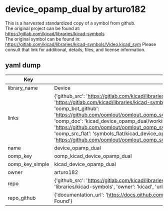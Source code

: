 # device_opamp_dual by arturo182  
This is a harvested standardized copy of a symbol from github.  
The original project can be found at:  
https://gitlab.com/kicad/libraries/kicad-symbols  
The original symbol can be found in:
https://gitlab.com/kicad/libraries/kicad-symbols/Video.kicad_sym
Please consult that link for additional, details, files, and license information.  
## yaml dump  
| Key | Value |  
| --- | --- |  
| library_name | Device |  
| links | {'github_src': 'https://gitlab.com/kicad/libraries/kicad-symbols/Video.kicad_sym', 'github_src_repo': 'https://gitlab.com/kicad/libraries/kicad-symbols', 'oomp_bot': 'kicad_device_opamp_dual/working', 'oomp_bot_github': 'https://github.com/oomlout/oomlout_oomp_symbol_bot/tree/main/kicad_device_opamp_dual/working', 'oomp_doc': 'kicad_device_opamp_dual/working', 'oomp_doc_github': 'https://github.com/oomlout/oomlout_oomp_symbol_doc/tree/main/kicad_device_opamp_dual/working', 'oomp_src_flat': 'symbols_flat/kicad_device_opamp_dual/working', 'oomp_src_flat_github': 'https://github.com/oomlout/oomlout_oomp_symbol_src/tree/main/kicad_device_opamp_dual/working'} |  
| name | device_opamp_dual |  
| oomp_key | oomp_kicad_device_opamp_dual |  
| oomp_key_simple | kicad_device_opamp_dual |  
| owner | arturo182 |  
| repo | {'github_src': 'https://gitlab.com/kicad/libraries/kicad-symbols/Video.kicad_sym', 'name': 'libraries/kicad-symbols', 'owner': 'kicad', 'url': 'https://gitlab.com/kicad/libraries/kicad-symbols'} |  
| repo_github | {'documentation_url': 'https://docs.github.com/rest/repos/repos#get-a-repository', 'message': 'Not Found'} |  

